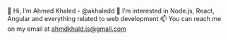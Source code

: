 👋 Hi, I’m Ahmed Khaled - @akhaledd
👀 I’m interested in Node.js, React, Angular and everything related to web development
📫 You can reach me on my email at ahmdkhald.js@gmail.com
